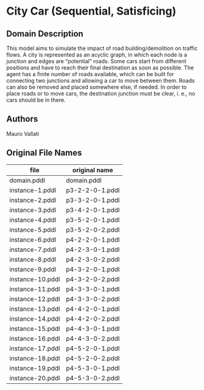 # City Car (Sequential, Satisficing)

## Domain Description

This model aims to simulate the impact of road building/demolition on traffic flows.
A city is represented as an acyclic graph, in which each node is a junction and edges are “potential” roads.
Some cars start from different positions and have to reach their final destination as soon as possible.
The agent has a finite number of roads available, which can be built for connecting two junctions and allowing a car to move between them.
Roads can also be removed and placed somewhere else, if needed.
In order to place roads or to move cars, the destination junction must be clear, i. e., no cars should be in there.

## Authors

Mauro Vallati

## Original File Names

| file             | original name   |
|------------------|-----------------|
| domain.pddl      | domain.pddl     |
| instance-1.pddl  | p3-2-2-0-1.pddl |
| instance-2.pddl  | p3-3-2-0-1.pddl |
| instance-3.pddl  | p3-4-2-0-1.pddl |
| instance-4.pddl  | p3-5-2-0-1.pddl |
| instance-5.pddl  | p3-5-2-0-2.pddl |
| instance-6.pddl  | p4-2-2-0-1.pddl |
| instance-7.pddl  | p4-2-3-0-1.pddl |
| instance-8.pddl  | p4-2-3-0-2.pddl |
| instance-9.pddl  | p4-3-2-0-1.pddl |
| instance-10.pddl | p4-3-2-0-2.pddl |
| instance-11.pddl | p4-3-3-0-1.pddl |
| instance-12.pddl | p4-3-3-0-2.pddl |
| instance-13.pddl | p4-4-2-0-1.pddl |
| instance-14.pddl | p4-4-2-0-2.pddl |
| instance-15.pddl | p4-4-3-0-1.pddl |
| instance-16.pddl | p4-4-3-0-2.pddl |
| instance-17.pddl | p4-5-2-0-1.pddl |
| instance-18.pddl | p4-5-2-0-2.pddl |
| instance-19.pddl | p4-5-3-0-1.pddl |
| instance-20.pddl | p4-5-3-0-2.pddl |
